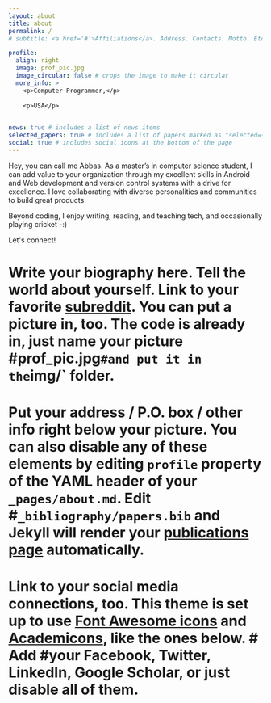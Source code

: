 ```yaml
---
layout: about
title: about
permalink: /
# subtitle: <a href='#'>Affiliations</a>. Address. Contacts. Motto. Etc.

profile:
  align: right
  image: prof_pic.jpg
  image_circular: false # crops the image to make it circular
  more_info: >
    <p>Computer Programmer,</p>
    
    <p>USA</p>
  

news: true # includes a list of news items
selected_papers: true # includes a list of papers marked as "selected={true}"
social: true # includes social icons at the bottom of the page
---
```



Hey, you can call me Abbas. As a master’s in computer science student, I can add value to your organization through my excellent skills in Android and Web development and version control systems with a drive for excellence. 
I love collaborating with diverse personalities and communities to build great products. 

Beyond coding, I enjoy writing, reading, and teaching tech, and occasionally playing cricket -:)

Let's connect!

# Write your biography here. Tell the world about yourself. Link to your favorite [subreddit](http://reddit.com). You can put a picture in, too. The code is already in, just name your picture #prof_pic.jpg` #and put it in the `img/` folder.

# Put your address / P.O. box / other info right below your picture. You can also disable any of these elements by editing `profile` property of the YAML header of your `_pages/about.md`. Edit #`_bibliography/papers.bib` and Jekyll will render your [publications page](/al-folio/publications/) automatically.

# Link to your social media connections, too. This theme is set up to use [Font Awesome icons](https://fontawesome.com/) and [Academicons](https://jpswalsh.github.io/academicons/), like the ones below. # Add #your Facebook, Twitter, LinkedIn, Google Scholar, or just disable all of them.
